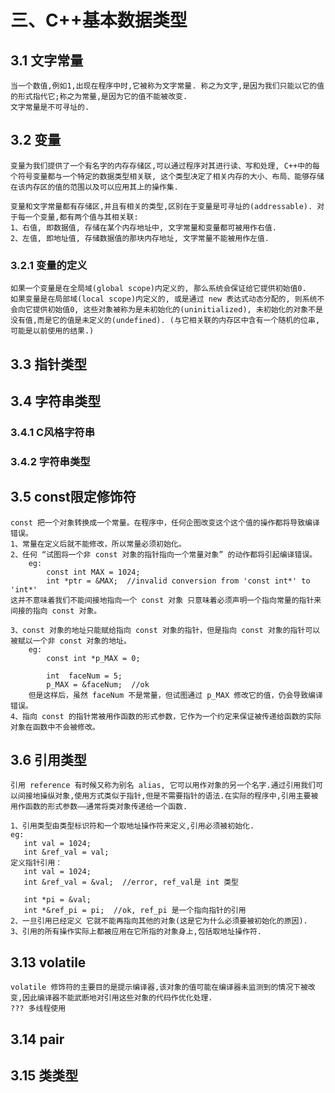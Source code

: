 # 三、C++基本数据类型
## 3.1 文字常量
    当一个数值,例如1,出现在程序中时,它被称为文字常量. 称之为文字,是因为我们只能以它的值的形式指代它;称之为常量,是因为它的值不能被改变.
    文字常量是不可寻址的.
## 3.2 变量
    变量为我们提供了一个有名字的内存存储区,可以通过程序对其进行读、写和处理, C++中的每个符号变量都与一个特定的数据类型相关联, 这个类型决定了相关内存的大小、布局、能够存储在该内存区的值的范围以及可以应用其上的操作集.

    变量和文字常量都有存储区,并且有相关的类型,区别在于变量是可寻址的(addressable). 对于每一个变量,都有两个值与其相关联:
    1、右值, 即数据值, 存储在某个内存地址中, 文字常量和变量都可被用作右值.
    2、左值, 即地址值, 存储数据值的那块内存地址, 文字常量不能被用作左值.
### 3.2.1 变量的定义
    如果一个变量是在全局域(global scope)内定义的, 那么系统会保证给它提供初始值0.
    如果变量是在局部域(local scope)内定义的, 或是通过 new 表达式动态分配的, 则系统不会向它提供初始值0, 这些对象被称为是未初始化的(uninitialized), 未初始化的对象不是没有值,而是它的值是未定义的(undefined). (与它相关联的内存区中含有一个随机的位串,可能是以前使用的结果.) 
## 3.3 指针类型

## 3.4 字符串类型
### 3.4.1 C风格字符串
### 3.4.2 字符串类型

## 3.5 const限定修饰符
    const 把一个对象转换成一个常量。在程序中，任何企图改变这个这个值的操作都将导致编译错误。
    1、常量在定义后就不能修改，所以常量必须初始化。
    2、任何 “试图将一个非 const 对象的指针指向一个常量对象” 的动作都将引起编译错误。
        eg: 
            const int MAX = 1024;
            int *ptr = &MAX;  //invalid conversion from 'const int*' to 'int*'
    这并不意味着我们不能间接地指向一个 const 对象 只意味着必须声明一个指向常量的指针来间接的指向 const 对象。

    3、const 对象的地址只能赋给指向 const 对象的指针，但是指向 const 对象的指针可以被赋以一个非 const 对象的地址。
        eg:
            const int *p_MAX = 0;
            
            int  faceNum = 5;
            p_MAX = &faceNum;  //ok
        但是这样后，虽然 faceNum 不是常量，但试图通过 p_MAX 修改它的值，仍会导致编译错误。
    4、指向 const 的指针常被用作函数的形式参数，它作为一个约定来保证被传递给函数的实际对象在函数中不会被修改。

## 3.6 引用类型
    引用 reference 有时候又称为别名 alias, 它可以用作对象的另一个名字.通过引用我们可以间接地操纵对象,使用方式类似于指针,但是不需要指针的语法.在实际的程序中,引用主要被用作函数的形式参数——通常将类对象传递给一个函数.

    1、引用类型由类型标识符和一个取地址操作符来定义,引用必须被初始化.
    eg:
       int val = 1024;
       int &ref_val = val;
    定义指针引用：
       int val = 1024;
       int &ref_val = &val;  //error, ref_val是 int 类型

       int *pi = &val;
       int *&ref_pi = pi;  //ok, ref_pi 是一个指向指针的引用
    2、一旦引用已经定义 它就不能再指向其他的对象(这是它为什么必须要被初始化的原因).
    3、引用的所有操作实际上都被应用在它所指的对象身上,包括取地址操作符.

## 3.13 volatile
    volatile 修饰符的主要目的是提示编译器,该对象的值可能在编译器未监测到的情况下被改变,因此编译器不能武断地对引用这些对象的代码作优化处理.
    ??? 多线程使用
## 3.14 pair

## 3.15 类类型